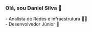 ### Olá, sou Daniel Silva :wave:
<span>- Analista de Redes e infraestrutura</span> :student:<br/>
<span>- Desenvolvedor Júnior</span> :baby:
